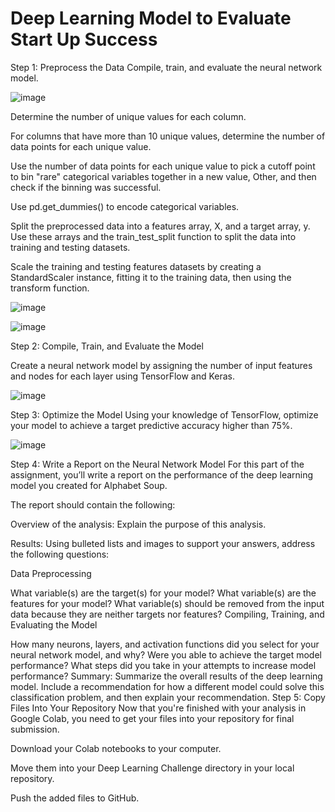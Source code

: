 # Deep Learning Model to Evaluate Start Up Success 


Step 1: Preprocess the Data
Compile, train, and evaluate the neural network model.

![image](https://github.com/albertdudek7/Deep_Learning_Model_to_Evaluate_StartUp_Funding/assets/127783844/2e436570-2414-4a6b-a475-44955ace64f3)

Determine the number of unique values for each column.

For columns that have more than 10 unique values, determine the number of data points for each unique value.

Use the number of data points for each unique value to pick a cutoff point to bin "rare" categorical variables together in a new value, Other, and then check if the binning was successful.

Use pd.get_dummies() to encode categorical variables.

Split the preprocessed data into a features array, X, and a target array, y. Use these arrays and the train_test_split function to split the data into training and testing datasets.

Scale the training and testing features datasets by creating a StandardScaler instance, fitting it to the training data, then using the transform function.

![image](https://github.com/albertdudek7/Deep_Learning_Model_to_Evaluate_StartUp_Funding/assets/127783844/f1413c01-947b-4e45-9543-2d0e06f9d40a)

![image](https://github.com/albertdudek7/Deep_Learning_Model_to_Evaluate_StartUp_Funding/assets/127783844/53435a18-390e-4201-9079-8c1cb6cde2fe)



Step 2: Compile, Train, and Evaluate the Model

Create a neural network model by assigning the number of input features and nodes for each layer using TensorFlow and Keras.

![image](https://github.com/albertdudek7/Deep_Learning_Model_to_Evaluate_StartUp_Funding/assets/127783844/1251bf29-08ad-4617-97e4-a1278c9d189a)

Step 3: Optimize the Model
Using your knowledge of TensorFlow, optimize your model to achieve a target predictive accuracy higher than 75%.

![image](https://github.com/albertdudek7/Deep_Learning_Model_to_Evaluate_StartUp_Funding/assets/127783844/250db6e6-ae39-48ab-b281-fe088725b29c)

Step 4: Write a Report on the Neural Network Model
For this part of the assignment, you’ll write a report on the performance of the deep learning model you created for Alphabet Soup.

The report should contain the following:

Overview of the analysis: Explain the purpose of this analysis.

Results: Using bulleted lists and images to support your answers, address the following questions:

Data Preprocessing

What variable(s) are the target(s) for your model?
What variable(s) are the features for your model?
What variable(s) should be removed from the input data because they are neither targets nor features?
Compiling, Training, and Evaluating the Model

How many neurons, layers, and activation functions did you select for your neural network model, and why?
Were you able to achieve the target model performance?
What steps did you take in your attempts to increase model performance?
Summary: Summarize the overall results of the deep learning model. Include a recommendation for how a different model could solve this classification problem, and then explain your recommendation.
Step 5: Copy Files Into Your Repository
Now that you're finished with your analysis in Google Colab, you need to get your files into your repository for final submission.

Download your Colab notebooks to your computer.

Move them into your Deep Learning Challenge directory in your local repository.

Push the added files to GitHub.
